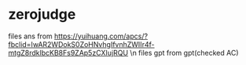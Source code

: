 # zerojudge
files ans from https://yuihuang.com/apcs/?fbclid=IwAR2WDokS0ZoHNvhgIfvnhZWIIr4f-mtgZ8rdklbcKB8Fs9ZAp5zCXIujRQU
\n
files gpt from gpt(checked AC)
